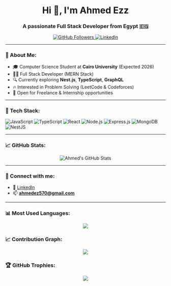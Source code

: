<h1 align="center">Hi 👋, I'm Ahmed Ezz</h1>
<h3 align="center">A passionate Full Stack Developer from Egypt 🇪🇬</h3>

<p align="center">
  <a href="https://github.com/Ahmedezz570" target="_blank">
    <img src="https://img.shields.io/github/followers/Ahmedezz570?label=Followers&style=social" alt="GitHub Followers">
  </a>
  <a href="https://www.linkedin.com/in/ahmed-ezz-aldin-384256289/" target="_blank">
    <img src="https://img.shields.io/badge/LinkedIn-Connect-blue?logo=linkedin" alt="LinkedIn">
  </a>
</p>

---

### 💫 About Me:
- 🎓 Computer Science Student at **Cairo University** (Expected 2026)
- 👨‍💻 Full Stack Developer (MERN Stack)
- 🔍 Currently exploring **Nest.js**, **TypeScript**, **GraphQL**
- 🔥 Interested in Problem Solving (LeetCode & Codeforces)
- 🤝 Open for Freelance & Internship opportunities

---

### 🚀 Tech Stack:
![JavaScript](https://img.shields.io/badge/-JavaScript-black?style=flat-square&logo=javascript)
![TypeScript](https://img.shields.io/badge/-TypeScript-black?style=flat-square&logo=typescript)
![React](https://img.shields.io/badge/-React-black?style=flat-square&logo=react)
![Node.js](https://img.shields.io/badge/-Node.js-black?style=flat-square&logo=node.js)
![Express.js](https://img.shields.io/badge/-Express.js-black?style=flat-square&logo=express)
![MongoDB](https://img.shields.io/badge/-MongoDB-black?style=flat-square&logo=mongodb)
![NestJS](https://img.shields.io/badge/-NestJS-black?style=flat-square&logo=nestjs)

---

### 📈 GitHub Stats:
<p align="center">
  <img src="https://github-readme-stats.vercel.app/api?username=Ahmedezz570&show_icons=true&theme=radical" alt="Ahmed's GitHub Stats" />
</p>

---

### 🔗 Connect with me:
- 💼 [LinkedIn](https://www.linkedin.com/in/ahmed-ezz-aldin-384256289/)
- 📫 **ahmedez570@gmail.com**

---

### 📊 Most Used Languages:
<p align="center">
  <img src="https://github-readme-stats.vercel.app/api/top-langs/?username=Ahmedezz570&layout=compact&theme=radical" />
</p>

### 📈 Contribution Graph:
<p align="center">
  <img src="https://github-readme-activity-graph.vercel.app/graph?username=Ahmedezz570&theme=radical" />
</p>

### 🏆 GitHub Trophies:
<p align="center">
  <img src="https://github-profile-trophy.vercel.app/?username=Ahmedezz570&theme=radical&no-bg=true&margin-w=4" />
</p>


